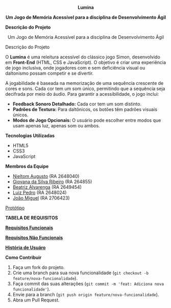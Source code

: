 <p align="center"><b>Lumina</b></p>
<p align="center"><b>Um Jogo de Memória Acessível para a disciplina de Desenvolvimento Ágil</b></p>


 **Descrição do Projeto**
 <p align="center"\>Um Jogo de Memória Acessível para a disciplina de Desenvolvimento Ágil<p/\>

 Descrição do Projeto


O **Lumina** é uma releitura acessível do clássico jogo Simon, desenvolvido em **Front-End** (HTML, CSS e JavaScript). O objetivo é criar uma experiência de jogo inclusiva, onde jogadores com e sem deficiência visual ou daltonismo possam competir e se divertir.

A jogabilidade é baseada na memorização de uma sequência crescente de cores e sons. Cada cor tem um som único, permitindo que a sequência seja decifrada por meio do áudio. Para garantir a acessibilidade, o jogo inclui:

  * **Feedback Sonoro Detalhado:** Cada cor tem um som distinto.
  * **Padrões de Textura:** Para daltônicos, os botões têm padrões visuais únicos.
  * **Modos de Jogo Opcionais:** O usuário pode escolher entre modos que usam apenas luz, apenas som ou ambos.

 **Tecnologias Utilizadas**

  * HTML5
  * CSS3
  * JavaScript

 **Membros da Equipe**

  * [Nieltom Augusto](https://github.com/nieltom) (RA 2648040)
  * [Giovana da Silva Ribeiro](https://github.com/giovana0402) (RA 264855)
  * [Beatriz Alvarenga](https://github.com/Beatriz-Alvarenga?tab=stars) (RA 2649454)
  * [Luiz Pedro](https://github.com/Lpzin006) (RA 2648024)
  * [João Miguel](https://github.com/joaodiasrosa) (RA 2706423)

[Protótipo](https://nieltom.github.io/Lumina/)


**TABELA DE REQUISITOS**

[**Requisitos Funcionais**](https://github.com/Lpzin006/Lumina/blob/main/TabelaRNF.md)

[**Requisitos Não Funcionais**](https://github.com/Lpzin006/Lumina/blob/main/TabelaRF.md) 

[**História de Usuáro**](https://github.com/Lpzin006/Lumina/blob/main/Hist%C3%B3riadeUsuario.md)

 **Como Contribuir**

1.  Faça um fork do projeto.
2.  Crie uma branch para sua nova funcionalidade (`git checkout -b feature/nova-funcionalidade`).
3.  Faça commit das suas alterações (`git commit -m 'feat: Adiciona nova funcionalidade'`).
4.  Envie para a branch (`git push origin feature/nova-funcionalidade`).
5.  Abra um Pull Request.


